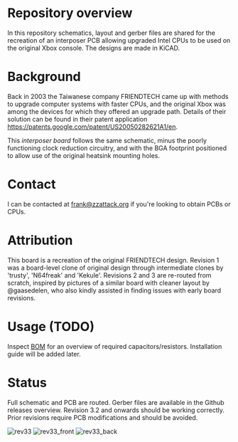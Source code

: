 # Repository overview
In this repository schematics, layout and gerber files are shared for the recreation of an interposer PCB allowing upgraded Intel CPUs to be used on the original Xbox console. The designs are made in KiCAD.

# Background
Back in 2003 the Taiwanese company FRIENDTECH came up with methods to upgrade computer systems with faster CPUs, and the original Xbox was among the devices for which they offered an upgrade path. Details of their solution can be found in their patent application https://patents.google.com/patent/US20050282621A1/en.

This _interposer board_ follows the same schematic, minus the poorly functioning clock reduction circuitry, and with the BGA footprint positioned to allow use of the original heatsink mounting holes.

# Contact
I can be contacted at frank@zzattack.org if you're looking to obtain PCBs or CPUs.

# Attribution
This board is a recreation of the original FRIENDTECH design. Revision 1 was a board-level clone of original design through intermediate clones by 'trusty', 'N64freak' and 'Kekule'. Revisions 2 and 3 are re-routed from scratch, inspired by pictures of a similar board with cleaner layout by @gaasedelen, who also kindly assisted in finding issues with early board revisions.

# Usage (TODO)
Inspect [BOM](https://htmlpreview.github.io/?https://raw.githubusercontent.com/zzattack/xbox-cpu-interposer/main/kicad/bom/ibom.html) for an overview of required capacitors/resistors.
Installation guide will be added later.

# Status
Full schematic and PCB are routed. Gerber files are available in the Github releases overview.
Revision 3.2 and onwards should be working correctly.
Prior revisions require PCB modifications and should be avoided.

![rev33](https://github.com/user-attachments/assets/d8233981-2106-4230-9c0e-d044785e6a47)
![rev33_front](https://github.com/user-attachments/assets/05504527-243f-45ee-9fd0-078bd46bd519)
![rev33_back](https://github.com/user-attachments/assets/97cba066-3ce7-4e8c-a13a-351d06dafa6e)
